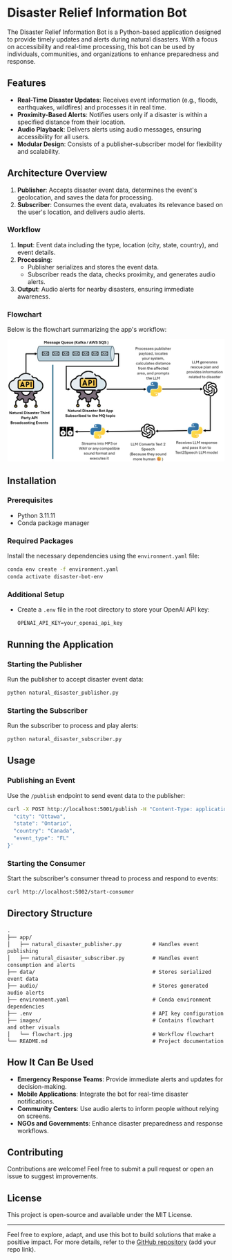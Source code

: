 # Disaster Relief Information Bot

The Disaster Relief Information Bot is a Python-based application designed to provide timely updates and alerts during natural disasters. With a focus on accessibility and real-time processing, this bot can be used by individuals, communities, and organizations to enhance preparedness and response.

## Features
- **Real-Time Disaster Updates**: Receives event information (e.g., floods, earthquakes, wildfires) and processes it in real time.
- **Proximity-Based Alerts**: Notifies users only if a disaster is within a specified distance from their location.
- **Audio Playback**: Delivers alerts using audio messages, ensuring accessibility for all users.
- **Modular Design**: Consists of a publisher-subscriber model for flexibility and scalability.

## Architecture Overview
1. **Publisher**: Accepts disaster event data, determines the event's geolocation, and saves the data for processing.
2. **Subscriber**: Consumes the event data, evaluates its relevance based on the user's location, and delivers audio alerts.

### Workflow
1. **Input**: Event data including the type, location (city, state, country), and event details.
2. **Processing**:
   - Publisher serializes and stores the event data.
   - Subscriber reads the data, checks proximity, and generates audio alerts.
3. **Output**: Audio alerts for nearby disasters, ensuring immediate awareness.

### Flowchart
Below is the flowchart summarizing the app's workflow:

![Workflow Flowchart](images/flowchart.jpg)

## Installation

### Prerequisites
- Python 3.11.11
- Conda package manager

### Required Packages
Install the necessary dependencies using the `environment.yaml` file:
```bash
conda env create -f environment.yaml
conda activate disaster-bot-env
```

### Additional Setup
- Create a `.env` file in the root directory to store your OpenAI API key:
  ```
  OPENAI_API_KEY=your_openai_api_key
  ```

## Running the Application

### Starting the Publisher
Run the publisher to accept disaster event data:
```bash
python natural_disaster_publisher.py
```

### Starting the Subscriber
Run the subscriber to process and play alerts:
```bash
python natural_disaster_subscriber.py
```

## Usage

### Publishing an Event
Use the `/publish` endpoint to send event data to the publisher:
```bash
curl -X POST http://localhost:5001/publish -H "Content-Type: application/json" -d '{
  "city": "Ottawa",
  "state": "Ontario",
  "country": "Canada",
  "event_type": "FL"
}'
```

### Starting the Consumer
Start the subscriber's consumer thread to process and respond to events:
```bash
curl http://localhost:5002/start-consumer
```

## Directory Structure
```
.
├── app/
│   ├── natural_disaster_publisher.py          # Handles event publishing
│   ├── natural_disaster_subscriber.py         # Handles event consumption and alerts
├── data/                                      # Stores serialized event data
├── audio/                                     # Stores generated audio alerts
├── environment.yaml                           # Conda environment dependencies
├── .env                                       # API key configuration
├── images/                                    # Contains flowchart and other visuals
│   └── flowchart.jpg                          # Workflow flowchart
└── README.md                                  # Project documentation
```

## How It Can Be Used
- **Emergency Response Teams**: Provide immediate alerts and updates for decision-making.
- **Mobile Applications**: Integrate the bot for real-time disaster notifications.
- **Community Centers**: Use audio alerts to inform people without relying on screens.
- **NGOs and Governments**: Enhance disaster preparedness and response workflows.

## Contributing
Contributions are welcome! Feel free to submit a pull request or open an issue to suggest improvements.

## License
This project is open-source and available under the MIT License.

---

Feel free to explore, adapt, and use this bot to build solutions that make a positive impact. For more details, refer to the [GitHub repository](#) (add your repo link).
